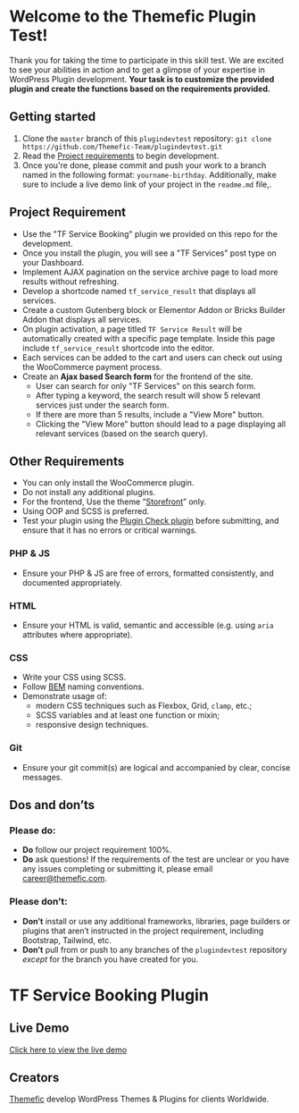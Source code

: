 # Welcome to the Themefic Plugin Test!
Thank you for taking the time to participate in this skill test. We are excited to see your abilities in action and to get a glimpse of your expertise in WordPress Plugin development. **Your task is to customize the provided plugin and create the functions based on the requirements provided.**

## Getting started
1. Clone the `master` branch of this `plugindevtest` repository: `git clone https://github.com/Themefic-Team/plugindevtest.git`
2. Read the [Project requirements](#project-requirement) to begin development.
3. Once you're done, please commit and push your work to a branch named in the following format: `yourname-birthday`. Additionally, make sure to include a live demo link of your project in the `readme.md` file,.
  
## Project Requirement
- Use the "TF Service Booking" plugin we provided on this repo for the development.
- Once you install the plugin, you will see a "TF Services" post type on your Dashboard.
 - Implement AJAX pagination on the service archive page to load more results without refreshing.
  - Develop a shortcode named `tf_service_result` that displays all services.
  - Create a custom Gutenberg block or Elementor Addon or Bricks Builder Addon that displays all services.
  - On plugin activation, a page titled `TF Service Result` will be automatically created with a specific page template. Inside this page include `tf_service_result` shortcode into the editor.
  - Each services can be added to the cart and users can check out using the WooCommerce payment process.
- Create an <strong>Ajax based Search form</strong> for the frontend of the site.
    - User can search for only "TF Services" on this search form.
    - After typing a keyword, the search result will show 5 relevant services just under the search form.
    - If there are more than 5 results, include a "View More" button.
    - Clicking the "View More" button should lead to a page displaying all relevant services (based on the search query).
 
 

## Other Requirements
- You can only install the WooCommerce plugin.
- Do not install any additional plugins.
- For the frontend, Use the theme “[Storefront](https://wordpress.org/themes/storefront)” only.
- Using OOP and SCSS is preferred.
- Test your plugin using the [Plugin Check plugin](https://wordpress.org/plugins/plugin-check/) before submitting, and ensure that it has no errors or critical warnings.

### PHP & JS
- Ensure your PHP & JS are free of errors, formatted consistently, and documented appropriately.

### HTML
- Ensure your HTML is valid, semantic and accessible (e.g. using `aria` attributes where appropriate).

### CSS
- Write your CSS using SCSS.
- Follow [BEM](https://getbem.com/) naming conventions.
- Demonstrate usage of:
    - modern CSS techniques such as Flexbox, Grid, `clamp`, etc.;
    - SCSS variables and at least one function or mixin;
    - responsive design techniques.

### Git
- Ensure your git commit(s) are logical and accompanied by clear, concise messages.
  
## Dos and don’ts
### Please do:
- **Do** follow our project requirement 100%.
- **Do** ask questions! If the requirements of the test are unclear or you have any issues completing or submitting it, please email [career@themefic.com](mailto:career@themefic.com).
### Please don’t:
- **Don’t** install or use any additional frameworks, libraries, page builders or plugins that aren’t instructed in the project requirement, including Bootstrap, Tailwind, etc.
- **Don’t** pull from or push to any branches of the `plugindevtest` repository *except* for the branch you have created for you.


# TF Service Booking Plugin

## Live Demo
[Click here to view the live demo](http://plugindevtest.extenddeveloper.com)


## Creators
[Themefic](https://themefic.com) develop WordPress Themes & Plugins for clients Worldwide.
